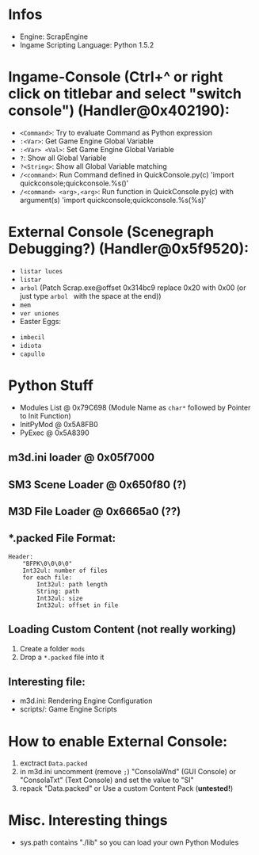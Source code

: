 # Infos
- Engine: ScrapEngine
- Ingame Scripting Language: Python 1.5.2

# Ingame-Console (Ctrl+\^ or right click on titlebar and select "switch console") (Handler@0x402190):
* `<Command>`: Try to evaluate Command as Python expression
* `:<Var>`: Get Game Engine Global Variable
* `:<Var> <Val>`: Set Game Engine Global Variable
* `?`: Show all Global Variable
* `?<String>`: Show all Global Variable matching <String>
* `/<command>`: Run Command defined in QuickConsole.py(c) 'import quickconsole;quickconsole.%s()'
* `/<command> <arg>,<arg>`: Run function in QuickConsole.py(c) with argument(s) 'import quickconsole;quickconsole.%s(%s)'

# External Console (Scenegraph Debugging?) (Handler@0x5f9520):
* `listar luces`
* `listar`
* `arbol` (Patch Scrap.exe@offset 0x314bc9 replace 0x20 with 0x00 (or just type `arbol ` with the space at the end))
* `mem`
* `ver uniones`
* Easter Eggs:
 - `imbecil`
 - `idiota`
 - `capullo`

# Python Stuff
- Modules List @ 0x79C698 (Module Name as `char*`  followed by Pointer to Init Function)
- InitPyMod @ 0x5A8FB0
- PyExec @ 0x5A8390

## m3d.ini loader @ 0x05f7000

## SM3 Scene Loader @ 0x650f80 (?)

## M3D File Loader @ 0x6665a0 (??)

## *.packed File Format:
```
Header:
    "BFPK\0\0\0\0"
    Int32ul: number of files
    for each file:
        Int32ul: path length
        String: path
        Int32ul: size
        Int32ul: offset in file
```

## Loading Custom Content (not really working)
1. Create a folder `mods`
2. Drop a `*.packed` file into it

## Interesting file:
* m3d.ini: Rendering Engine Configuration
* scripts/: Game Engine Scripts


# How to enable External Console:
1. exctract `Data.packed`
2. in m3d.ini uncomment (remove `;`) "ConsolaWnd" (GUI Console) or "ConsolaTxt" (Text Console) and set the value to "SI"
3. repack "Data.packed"
or Use a custom Content Pack (**untested!**)

# Misc. Interesting things
- sys.path contains "./lib" so you can load your own Python Modules

